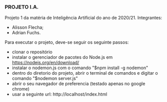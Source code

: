 ### PROJETO I.A.

Projeto 1 da matéria de Inteligência Artificial do ano de 2020/21. Integrantes:
- Alisson Flecha;
- Adrian Fuchs.

Para executar o projeto, deve-se seguir os seguinte passos:
- clonar o repositório
- instalar o gerenciador de pacotes do Node.js em https://nodejs.org/en/download/
- instalar o nodemon.js com o comando "$npm install -g nodemon"
- dentro do diretorio do projeto, abrir o terminal de comandos e digitar o comando "$nodemon server.js"
- abrir o seu navegador de preferencia (testado apenas no google chrome)
- usar a seguinte url: http://localhost/index.html
